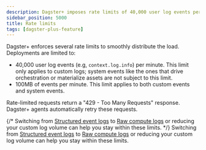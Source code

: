 ```yaml
---
description: Dagster+ imposes rate limits of 40,000 user log events per minute and 100MB of events per minute, with automatic retries for requests that exceed limits.
sidebar_position: 5000
title: Rate limits
tags: [dagster-plus-feature]
---
```


Dagster+ enforces several rate limits to smoothly distribute the load. Deployments are limited to:

- 40,000 user log events (e.g, `context.log.info`) per minute. This limit only applies to custom logs; system events like the ones that drive orchestration or materialize assets are not subject to this limit.
- 100MB of events per minute. This limit applies to both custom events and system events.

Rate-limited requests return a "429 - Too Many Requests" response. Dagster+ agents automatically retry these requests.

{/* Switching from [Structured event logs](/concepts/logging#structured-event-logs) to [Raw compute logs](/concepts/logging#raw-compute-logs) or reducing your custom log volume can help you stay within these limits. */}
Switching from [Structured event logs](/guides/log-debug/logging#structured-event-logs) to [Raw compute logs](/guides/log-debug/logging#raw-compute-logs) or reducing your custom log volume can help you stay within these limits.
